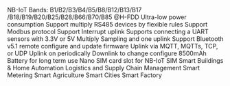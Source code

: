 NB-IoT Bands: B1/B2/B3/B4/B5/B8/B12/B13/B17 /B18/B19/B20/B25/B28/B66/B70/B85 @H-FDD
Ultra-low power consumption
Support multiply RS485 devices by flexible rules
Support Modbus protocol
Support Interrupt uplink
Supports connecting a UART sensors with 3.3V or 5V
Multiply Sampling and one uplink
Support Bluetooth v5.1 remote configure and update firmware
Uplink via MQTT, MQTTs, TCP, or UDP
Uplink on periodically
Downlink to change configure
8500mAh Battery for long term use
Nano SIM card slot for NB-IoT SIM
Smart Buildings & Home Automation
Logistics and Supply Chain Management
Smart Metering
Smart Agriculture
Smart Cities
Smart Factory
